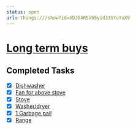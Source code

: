 ```yaml
---
status: open
url: things:///show?id=XDJ6AR5V65yid331YuYuX9
---
```


# [Long term buys](things:///show?id=XDJ6AR5V65yid331YuYuX9)

## Completed Tasks

- [x] [Dishwasher](things:///show?id=PxXRSbSqMK2kThbgURYFG7)
- [x] [Fan for above stove](things:///show?id=6vJHiZVvSrQZsEBQ1LtRJ8)
- [x] [Stove](things:///show?id=GVXEFVeaM7Ua1r6LmuNv2w)
- [x] [Washer/dryer](things:///show?id=WkkJwkwPhTthyoCnZyYxaX)
- [x] [1 Garbage pail](things:///show?id=B59DoZm5eYhc7hQELjnweg)
- [x] [Range](things:///show?id=CveCjLrL2zHB6ekNVvN2zg)